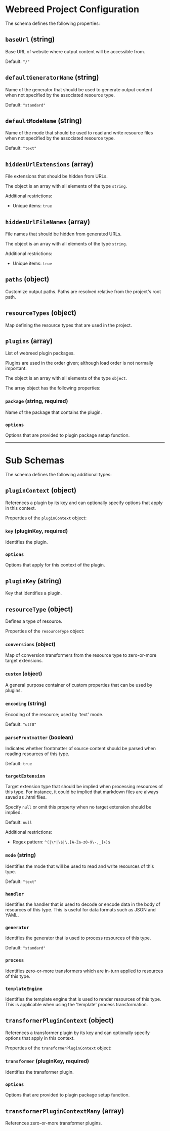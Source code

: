 # Webreed Project Configuration

The schema defines the following properties:

## `baseUrl` (string)

Base URL of website where output content will be accessible from.

Default: `"/"`

## `defaultGeneratorName` (string)

Name of the generator that should be used to generate output content when not specified by the associated resource type.

Default: `"standard"`

## `defaultModeName` (string)

Name of the mode that should be used to read and write resource files when not specified by the associated resource type.

Default: `"text"`

## `hiddenUrlExtensions` (array)

File extensions that should be hidden from URLs.

The object is an array with all elements of the type `string`.

Additional restrictions:

* Unique items: `true`

## `hiddenUrlFileNames` (array)

File names that should be hidden from generated URLs.

The object is an array with all elements of the type `string`.

Additional restrictions:

* Unique items: `true`

## `paths` (object)

Customize output paths. Paths are resolved relative from the project's root path.

## `resourceTypes` (object)

Map defining the resource types that are used in the project.

## `plugins` (array)

List of webreed plugin packages.

Plugins are used in the order given; although load order is not normally important.

The object is an array with all elements of the type `object`.

The array object has the following properties:

### `package` (string, required)

Name of the package that contains the plugin.

### `options`

Options that are provided to plugin package setup function.

---

# Sub Schemas

The schema defines the following additional types:

## `pluginContext` (object)

References a plugin by its key and can optionally specify options that apply in this context.

Properties of the `pluginContext` object:

### `key` (pluginKey, required)

Identifies the plugin.

### `options`

Options that apply for this context of the plugin.

## `pluginKey` (string)

Key that identifies a plugin.

## `resourceType` (object)

Defines a type of resource.

Properties of the `resourceType` object:

### `conversions` (object)

Map of conversion transformers from the resource type to zero-or-more target extensions.

### `custom` (object)

A general purpose container of custom properties that can be used by plugins.

### `encoding` (string)

Encoding of the resource; used by 'text' mode.

Default: `"utf8"`

### `parseFrontmatter` (boolean)

Indicates whether frontmatter of source content should be parsed when reading resources of this type.

Default: `true`

### `targetExtension`

Target extension type that should be implied when processing resources of this type. For instance, it could be implied that markdown files are always saved as .html files.

Specify `null` or omit this property when no target extension should be implied.

Default: `null`

Additional restrictions:

* Regex pattern: `^(|\*|\$|\.[A-Za-z0-9\-,_]+)$`

### `mode` (string)

Identifies the mode that will be used to read and write resources of this type.

Default: `"text"`

### `handler`

Identifies the handler that is used to decode or encode data in the body of resources of this type. This is useful for data formats such as JSON and YAML.

### `generator`

Identifies the generator that is used to process resources of this type.

Default: `"standard"`

### `process`

Identifies zero-or-more transformers which are in-turn applied to resources of this type.

### `templateEngine`

Identifies the template engine that is used to render resources of this type. This is applicable when using the 'template' process transformation.

## `transformerPluginContext` (object)

References a transformer plugin by its key and can optionally specify options that apply in this context.

Properties of the `transformerPluginContext` object:

### `transformer` (pluginKey, required)

Identifies the transformer plugin.

### `options`

Options that are provided to plugin package setup function.

## `transformerPluginContextMany` (array)

References zero-or-more transformer plugins.